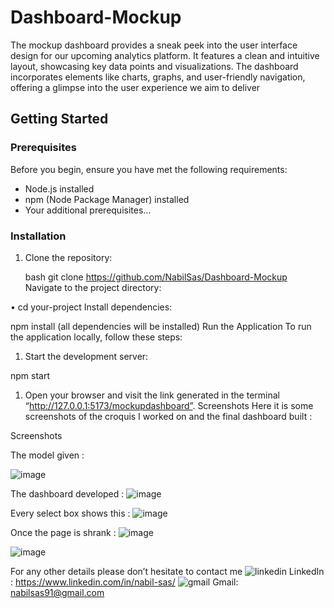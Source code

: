 # Dashboard-Mockup
The mockup dashboard provides a sneak peek into the user interface design for our upcoming analytics platform. It features a clean and intuitive layout, showcasing key data points and visualizations. The dashboard incorporates elements like charts, graphs, and user-friendly navigation, offering a glimpse into the user experience we aim to deliver
## Getting Started

### Prerequisites

Before you begin, ensure you have met the following requirements:

- Node.js installed
- npm (Node Package Manager) installed
- Your additional prerequisites...

### Installation

1. Clone the repository:

   bash
   git clone https://github.com/NabilSas/Dashboard-Mockup
Navigate to the project directory:

• cd your-project
 Install dependencies:

   npm install (all dependencies will be installed)
Run the Application
To run the application locally, follow these steps:
1.	Start the development server:

npm start
1.	Open your browser and visit the link generated in the terminal “http://127.0.0.1:5173/mockupdashboard”.
Screenshots
Here it is some screenshots of the croquis I worked on and the final dashboard built :

Screenshots

The model given :

![image](https://github.com/NabilSas/Dashboard-Mockup/assets/101131509/bdd887b6-81ae-48df-a127-1ba1abc13609)

The dashboard developed : 
![image](https://github.com/NabilSas/Dashboard-Mockup/assets/101131509/5c55c92c-d345-40bb-bb72-c73d41f10d3d)

Every select box shows this : 
![image](https://github.com/NabilSas/Dashboard-Mockup/assets/101131509/8facc78b-070a-4f69-86d5-d1c7abe5e1e1)

Once the page is shrank : 
![image](https://github.com/NabilSas/Dashboard-Mockup/assets/101131509/afc5162e-4950-4779-9702-7470e5edab7a)

![image](https://github.com/NabilSas/Dashboard-Mockup/assets/101131509/58606225-e14d-4a7d-a6f1-ace8cefc08f9)

For any other details please don’t hesitate to contact me 
![linkedin](https://github.com/NabilSas/Dashboard-Mockup/assets/101131509/8f8d4681-8b8a-4328-82ab-c77e71a1a6e5)  LinkedIn : https://www.linkedin.com/in/nabil-sas/
![gmail](https://github.com/NabilSas/Dashboard-Mockup/assets/101131509/d1f6142d-64ba-4096-9854-7342dad843fc)  Gmail: nabilsas91@gmail.com






